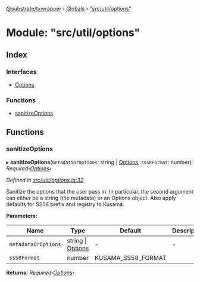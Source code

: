 [@substrate/txwrapper](../README.md) › [Globals](../globals.md) › ["src/util/options"](_src_util_options_.md)

# Module: "src/util/options"

## Index

### Interfaces

* [Options](../interfaces/_src_util_options_.options.md)

### Functions

* [sanitizeOptions](_src_util_options_.md#sanitizeoptions)

## Functions

###  sanitizeOptions

▸ **sanitizeOptions**(`metadataOrOptions`: string | [Options](../interfaces/_src_util_options_.options.md), `ss58Format`: number): *Required‹[Options](../interfaces/_src_util_options_.options.md)›*

*Defined in [src/util/options.ts:32](https://github.com/paritytech/txwrapper/blob/38b3ce8/src/util/options.ts#L32)*

Sanitize the options that the user pass in. In particular, the second
argument can either be a string (the metadata) or an Options object. Also
apply defaults for SS58 prefix and registry to Kusama.

**Parameters:**

Name | Type | Default | Description |
------ | ------ | ------ | ------ |
`metadataOrOptions` | string &#124; [Options](../interfaces/_src_util_options_.options.md) | - | - |
`ss58Format` | number | KUSAMA_SS58_FORMAT |   |

**Returns:** *Required‹[Options](../interfaces/_src_util_options_.options.md)›*
